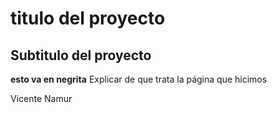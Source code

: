 # titulo del proyecto
## Subtitulo del proyecto

**esto va en negrita**
Explicar de que trata la página que hicimos<br>

Vicente Namur
